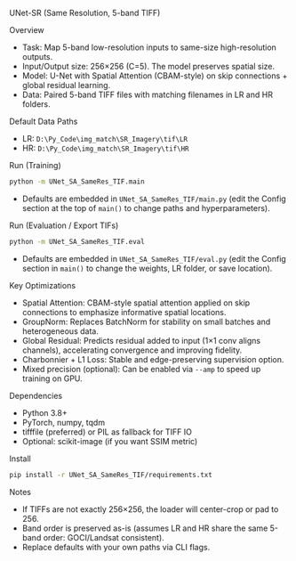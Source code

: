 UNet-SR (Same Resolution, 5-band TIFF)

Overview

- Task: Map 5-band low-resolution inputs to same-size high-resolution outputs.
- Input/Output size: 256×256 (C=5). The model preserves spatial size.
- Model: U-Net with Spatial Attention (CBAM-style) on skip connections + global residual learning.
- Data: Paired 5-band TIFF files with matching filenames in LR and HR folders.

Default Data Paths

- LR: `D:\Py_Code\img_match\SR_Imagery\tif\LR`
- HR: `D:\Py_Code\img_match\SR_Imagery\tif\HR`

Run (Training)

```bash
python -m UNet_SA_SameRes_TIF.main
```

- Defaults are embedded in `UNet_SA_SameRes_TIF/main.py` (edit the Config section at the top of `main()` to change paths and hyperparameters).

Run (Evaluation / Export TIFs)

```bash
python -m UNet_SA_SameRes_TIF.eval
```

- Defaults are embedded in `UNet_SA_SameRes_TIF/eval.py` (edit the Config section in `main()` to change the weights, LR folder, or save location).

Key Optimizations

- Spatial Attention: CBAM-style spatial attention applied on skip connections to emphasize informative spatial locations.
- GroupNorm: Replaces BatchNorm for stability on small batches and heterogeneous data.
- Global Residual: Predicts residual added to input (1×1 conv aligns channels), accelerating convergence and improving fidelity.
- Charbonnier + L1 Loss: Stable and edge-preserving supervision option.
- Mixed precision (optional): Can be enabled via `--amp` to speed up training on GPU.

Dependencies

- Python 3.8+
- PyTorch, numpy, tqdm
- tifffile (preferred) or PIL as fallback for TIFF IO
- Optional: scikit-image (if you want SSIM metric)

Install

```bash
pip install -r UNet_SA_SameRes_TIF/requirements.txt
```

Notes

- If TIFFs are not exactly 256×256, the loader will center-crop or pad to 256.
- Band order is preserved as-is (assumes LR and HR share the same 5-band order: GOCI/Landsat consistent).
- Replace defaults with your own paths via CLI flags.
